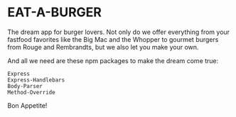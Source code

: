 # EAT-A-BURGER
The dream app for burger lovers. Not only do we offer everything from your fastfood favorites like the Big Mac and the Whopper to gourmet burgers from Rouge and Rembrandts, but we also let you make your own.

And all we need are these npm packages to make the dream come true:

    Express
    Express-Handlebars
    Body-Parser
    Method-Override
    
Bon Appetite!